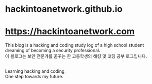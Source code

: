 # hackintoanetwork.github.io
# https://hackintoanetwork.com

This blog is a hacking and coding study log of a high school student dreaming of becoming a security professional.
<br>이 블로그는 보안 전문가를 꿈꾸는 한 고등학생의 해킹 및 코딩 공부 로그입니다.</br>

<br>Learning hacking and coding,</br>
One step towards my future.

